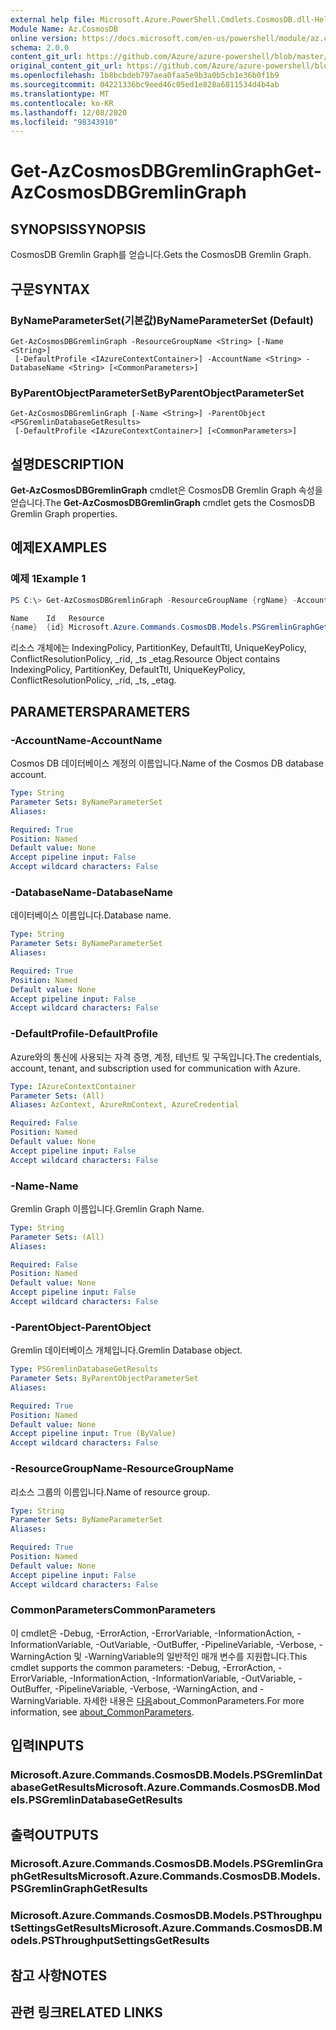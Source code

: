 ```yaml
---
external help file: Microsoft.Azure.PowerShell.Cmdlets.CosmosDB.dll-Help.xml
Module Name: Az.CosmosDB
online version: https://docs.microsoft.com/en-us/powershell/module/az.cosmosdb/get-azcosmosdbgremlingraph
schema: 2.0.0
content_git_url: https://github.com/Azure/azure-powershell/blob/master/src/CosmosDB/CosmosDB/help/Get-AzCosmosDBGremlinGraph.md
original_content_git_url: https://github.com/Azure/azure-powershell/blob/master/src/CosmosDB/CosmosDB/help/Get-AzCosmosDBGremlinGraph.md
ms.openlocfilehash: 1b8bcbdeb797aea0faa5e9b3a0b5cb1e36b0f1b9
ms.sourcegitcommit: 04221336bc9eed46c05ed1e828a6811534d4b4ab
ms.translationtype: MT
ms.contentlocale: ko-KR
ms.lasthandoff: 12/08/2020
ms.locfileid: "98343910"
---
```

# <span data-ttu-id="e5ad0-101">Get-AzCosmosDBGremlinGraph</span><span class="sxs-lookup"><span data-stu-id="e5ad0-101">Get-AzCosmosDBGremlinGraph</span></span>

## <span data-ttu-id="e5ad0-102">SYNOPSIS</span><span class="sxs-lookup"><span data-stu-id="e5ad0-102">SYNOPSIS</span></span>
<span data-ttu-id="e5ad0-103">CosmosDB Gremlin Graph를 얻습니다.</span><span class="sxs-lookup"><span data-stu-id="e5ad0-103">Gets the CosmosDB Gremlin Graph.</span></span>

## <span data-ttu-id="e5ad0-104">구문</span><span class="sxs-lookup"><span data-stu-id="e5ad0-104">SYNTAX</span></span>

### <span data-ttu-id="e5ad0-105">ByNameParameterSet(기본값)</span><span class="sxs-lookup"><span data-stu-id="e5ad0-105">ByNameParameterSet (Default)</span></span>
```
Get-AzCosmosDBGremlinGraph -ResourceGroupName <String> [-Name <String>]
 [-DefaultProfile <IAzureContextContainer>] -AccountName <String> -DatabaseName <String> [<CommonParameters>]
```

### <span data-ttu-id="e5ad0-106">ByParentObjectParameterSet</span><span class="sxs-lookup"><span data-stu-id="e5ad0-106">ByParentObjectParameterSet</span></span>
```
Get-AzCosmosDBGremlinGraph [-Name <String>] -ParentObject <PSGremlinDatabaseGetResults>
 [-DefaultProfile <IAzureContextContainer>] [<CommonParameters>]
```

## <span data-ttu-id="e5ad0-107">설명</span><span class="sxs-lookup"><span data-stu-id="e5ad0-107">DESCRIPTION</span></span>
<span data-ttu-id="e5ad0-108">**Get-AzCosmosDBGremlinGraph** cmdlet은 CosmosDB Gremlin Graph 속성을 얻습니다.</span><span class="sxs-lookup"><span data-stu-id="e5ad0-108">The **Get-AzCosmosDBGremlinGraph** cmdlet gets the CosmosDB Gremlin Graph properties.</span></span>

## <span data-ttu-id="e5ad0-109">예제</span><span class="sxs-lookup"><span data-stu-id="e5ad0-109">EXAMPLES</span></span>

### <span data-ttu-id="e5ad0-110">예제 1</span><span class="sxs-lookup"><span data-stu-id="e5ad0-110">Example 1</span></span>
```powershell
PS C:\> Get-AzCosmosDBGremlinGraph -ResourceGroupName {rgName} -AccountName {accountName} -DatabaseName {dbName} -Name {graphName}

Name    Id   Resource
{name}  {id} Microsoft.Azure.Commands.CosmosDB.Models.PSGremlinGraphGetPropertiesResource
```

<span data-ttu-id="e5ad0-111">리소스 개체에는 IndexingPolicy, PartitionKey, DefaultTtl, UniqueKeyPolicy, ConflictResolutionPolicy, _rid, _ts _etag.</span><span class="sxs-lookup"><span data-stu-id="e5ad0-111">Resource Object contains IndexingPolicy, PartitionKey, DefaultTtl, UniqueKeyPolicy, ConflictResolutionPolicy, _rid, _ts, _etag.</span></span>

## <span data-ttu-id="e5ad0-112">PARAMETERS</span><span class="sxs-lookup"><span data-stu-id="e5ad0-112">PARAMETERS</span></span>

### <span data-ttu-id="e5ad0-113">-AccountName</span><span class="sxs-lookup"><span data-stu-id="e5ad0-113">-AccountName</span></span>
<span data-ttu-id="e5ad0-114">Cosmos DB 데이터베이스 계정의 이름입니다.</span><span class="sxs-lookup"><span data-stu-id="e5ad0-114">Name of the Cosmos DB database account.</span></span>

```yaml
Type: String
Parameter Sets: ByNameParameterSet
Aliases:

Required: True
Position: Named
Default value: None
Accept pipeline input: False
Accept wildcard characters: False
```

### <span data-ttu-id="e5ad0-115">-DatabaseName</span><span class="sxs-lookup"><span data-stu-id="e5ad0-115">-DatabaseName</span></span>
<span data-ttu-id="e5ad0-116">데이터베이스 이름입니다.</span><span class="sxs-lookup"><span data-stu-id="e5ad0-116">Database name.</span></span>

```yaml
Type: String
Parameter Sets: ByNameParameterSet
Aliases:

Required: True
Position: Named
Default value: None
Accept pipeline input: False
Accept wildcard characters: False
```

### <span data-ttu-id="e5ad0-117">-DefaultProfile</span><span class="sxs-lookup"><span data-stu-id="e5ad0-117">-DefaultProfile</span></span>
<span data-ttu-id="e5ad0-118">Azure와의 통신에 사용되는 자격 증명, 계정, 테넌트 및 구독입니다.</span><span class="sxs-lookup"><span data-stu-id="e5ad0-118">The credentials, account, tenant, and subscription used for communication with Azure.</span></span>

```yaml
Type: IAzureContextContainer
Parameter Sets: (All)
Aliases: AzContext, AzureRmContext, AzureCredential

Required: False
Position: Named
Default value: None
Accept pipeline input: False
Accept wildcard characters: False
```

### <span data-ttu-id="e5ad0-119">-Name</span><span class="sxs-lookup"><span data-stu-id="e5ad0-119">-Name</span></span>
<span data-ttu-id="e5ad0-120">Gremlin Graph 이름입니다.</span><span class="sxs-lookup"><span data-stu-id="e5ad0-120">Gremlin Graph Name.</span></span>

```yaml
Type: String
Parameter Sets: (All)
Aliases:

Required: False
Position: Named
Default value: None
Accept pipeline input: False
Accept wildcard characters: False
```

### <span data-ttu-id="e5ad0-121">-ParentObject</span><span class="sxs-lookup"><span data-stu-id="e5ad0-121">-ParentObject</span></span>
<span data-ttu-id="e5ad0-122">Gremlin 데이터베이스 개체입니다.</span><span class="sxs-lookup"><span data-stu-id="e5ad0-122">Gremlin Database object.</span></span>

```yaml
Type: PSGremlinDatabaseGetResults
Parameter Sets: ByParentObjectParameterSet
Aliases:

Required: True
Position: Named
Default value: None
Accept pipeline input: True (ByValue)
Accept wildcard characters: False
```

### <span data-ttu-id="e5ad0-123">-ResourceGroupName</span><span class="sxs-lookup"><span data-stu-id="e5ad0-123">-ResourceGroupName</span></span>
<span data-ttu-id="e5ad0-124">리소스 그룹의 이름입니다.</span><span class="sxs-lookup"><span data-stu-id="e5ad0-124">Name of resource group.</span></span>

```yaml
Type: String
Parameter Sets: ByNameParameterSet
Aliases:

Required: True
Position: Named
Default value: None
Accept pipeline input: False
Accept wildcard characters: False
```

### <span data-ttu-id="e5ad0-125">CommonParameters</span><span class="sxs-lookup"><span data-stu-id="e5ad0-125">CommonParameters</span></span>
<span data-ttu-id="e5ad0-126">이 cmdlet은 -Debug, -ErrorAction, -ErrorVariable, -InformationAction, -InformationVariable, -OutVariable, -OutBuffer, -PipelineVariable, -Verbose, -WarningAction 및 -WarningVariable의 일반적인 매개 변수를 지원합니다.</span><span class="sxs-lookup"><span data-stu-id="e5ad0-126">This cmdlet supports the common parameters: -Debug, -ErrorAction, -ErrorVariable, -InformationAction, -InformationVariable, -OutVariable, -OutBuffer, -PipelineVariable, -Verbose, -WarningAction, and -WarningVariable.</span></span> <span data-ttu-id="e5ad0-127">자세한 내용은 [다음](http://go.microsoft.com/fwlink/?LinkID=113216)about_CommonParameters.</span><span class="sxs-lookup"><span data-stu-id="e5ad0-127">For more information, see [about_CommonParameters](http://go.microsoft.com/fwlink/?LinkID=113216).</span></span>

## <span data-ttu-id="e5ad0-128">입력</span><span class="sxs-lookup"><span data-stu-id="e5ad0-128">INPUTS</span></span>

### <span data-ttu-id="e5ad0-129">Microsoft.Azure.Commands.CosmosDB.Models.PSGremlinDatabaseGetResults</span><span class="sxs-lookup"><span data-stu-id="e5ad0-129">Microsoft.Azure.Commands.CosmosDB.Models.PSGremlinDatabaseGetResults</span></span>

## <span data-ttu-id="e5ad0-130">출력</span><span class="sxs-lookup"><span data-stu-id="e5ad0-130">OUTPUTS</span></span>

### <span data-ttu-id="e5ad0-131">Microsoft.Azure.Commands.CosmosDB.Models.PSGremlinGraphGetResults</span><span class="sxs-lookup"><span data-stu-id="e5ad0-131">Microsoft.Azure.Commands.CosmosDB.Models.PSGremlinGraphGetResults</span></span>

### <span data-ttu-id="e5ad0-132">Microsoft.Azure.Commands.CosmosDB.Models.PSThroughputSettingsGetResults</span><span class="sxs-lookup"><span data-stu-id="e5ad0-132">Microsoft.Azure.Commands.CosmosDB.Models.PSThroughputSettingsGetResults</span></span>

## <span data-ttu-id="e5ad0-133">참고 사항</span><span class="sxs-lookup"><span data-stu-id="e5ad0-133">NOTES</span></span>

## <span data-ttu-id="e5ad0-134">관련 링크</span><span class="sxs-lookup"><span data-stu-id="e5ad0-134">RELATED LINKS</span></span>
